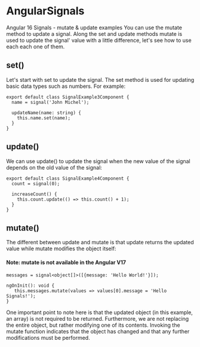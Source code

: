 # AngularSignals

Angular 16 Signals - mutate & update examples
You can use the mutate method to update a signal. Along the set and update methods mutate is used to update the signal' value with a little difference, let's see how to use each each one of them.

## set()

Let's start with set to update the signal. The set method is used for updating basic data types such as numbers. For example:

```
export default class SignalExample3Component {
  name = signal('John Michel');

  updateName(name: string) {
    this.name.set(name);
  }
}
```

## update()

We can use update() to update the signal when the new value of the signal depends on the old value of the signal:

```
export default class SignalExample4Component {
  count = signal(0);

  increaseCount() {
    this.count.update(() => this.count() + 1);
  }
}
```

## mutate()

The different between update and mutate is that update returns the updated value while mutate modifies the object itself:

#### Note: mutate is not available in the Angular V17

```
messages = signal<object[]>([{message: 'Hello World!'}]);

ngOnInit(): void {
   this.messages.mutate(values => values[0].message = 'Hello Signals!');
}
```

One important point to note here is that the updated object (in this example, an array) is not required to be returned. Furthermore, we are not replacing the entire object, but rather modifying one of its contents. Invoking the mutate function indicates that the object has changed and that any further modifications must be performed.
